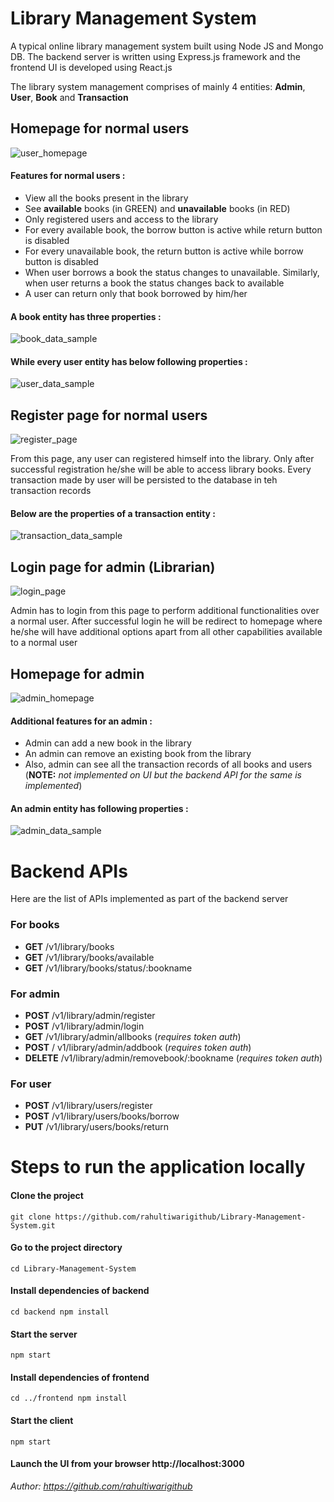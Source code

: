 # Library Management System

A typical online library management system built using Node JS and Mongo DB. The backend server is written using Express.js framework and the frontend UI is developed using React.js

The library system management comprises of mainly 4 entities: **Admin**, **User**, **Book** and **Transaction**


## Homepage for normal users
![user_homepage](https://user-images.githubusercontent.com/36193784/226744074-e24260fd-25dd-42e0-89a9-30e49f5f6ed3.png)

#### Features for normal users :
- View all the books present in the library 
- See **available** books (in GREEN) and **unavailable** books (in RED)
- Only registered users and access to the library
- For every available book, the borrow button is active while return button is disabled
- For every unavailable book, the return button is active while borrow button is disabled
- When user borrows a book the status changes to unavailable. Similarly, when user returns a book the status changes back to available
- A user can return only that book borrowed by him/her

#### A book entity has three properties :
![book_data_sample](https://user-images.githubusercontent.com/36193784/226751308-9e09c1a0-9cd5-4bcf-8ffa-b8b3cfb728f7.png)

#### While every user entity has below following properties :
![user_data_sample](https://user-images.githubusercontent.com/36193784/226750926-8189a017-8947-454d-b0de-c9db08e3c8e0.png)

## Register page for normal users
![register_page](https://user-images.githubusercontent.com/36193784/226751891-c905e785-055e-4b54-898a-d4c0f0b1d8f4.png)


From this page, any user can registered himself into the library. Only after successful registration he/she will be able to access library books. Every transaction made by user will be persisted to the database in teh transaction records 

#### Below are the properties of a transaction entity :
![transaction_data_sample](https://user-images.githubusercontent.com/36193784/226753643-01cc614e-6de7-4bc0-bae7-8caea9c286ce.png)

## Login page for admin (Librarian)
![login_page](https://user-images.githubusercontent.com/36193784/226753927-64661101-68ac-49f0-8ff8-a0ded645b6fd.png)


Admin has to login from this page to perform additional functionalities over a normal user. After successful login he will be redirect to homepage where he/she will have additional options apart from all other capabilities available to a normal user

## Homepage for admin
![admin_homepage](https://user-images.githubusercontent.com/36193784/226754888-acf5641f-291b-43b1-a306-be6820b51606.png)


#### Additional features for an admin :
- Admin can add a new book in the library
- An admin can remove an existing book from the library
- Also, admin can see all the transaction records of all books and users (**NOTE:** *not implemented on UI but the backend API for the same is implemented*)

#### An admin entity has following properties :
![admin_data_sample](https://user-images.githubusercontent.com/36193784/226755819-e1c0f0b6-13e0-48d9-b358-e1b8511acd76.png)


# Backend APIs

Here are the list of APIs implemented as part of the backend server


### For books
- **GET** /v1/library/books 
- **GET** /v1/library/books/available 
- **GET** /v1/library/books/status/:bookname

### For admin
- **POST** /v1/library/admin/register 
- **POST** /v1/library/admin/login 
- **GET** /v1/library/admin/allbooks (*requires token auth*)
- **POST** / v1/library/admin/addbook (*requires token auth*)
- **DELETE** /v1/library/admin/removebook/:bookname (*requires token auth*)

### For user
- **POST** /v1/library/users/register 
- **POST** /v1/library/users/books/borrow 
- **PUT** /v1/library/users/books/return


# Steps to run the application locally

#### Clone the project
`
git clone https://github.com/rahultiwarigithub/Library-Management-System.git
`

#### Go to the project directory
`
cd Library-Management-System
`

#### Install dependencies of backend
`
cd backend
npm install
`

#### Start the server
`
npm start
`

#### Install dependencies of frontend
`
cd ../frontend
npm install
`

#### Start the client
`
npm start
`

#### Launch the UI from your browser http://localhost:3000


*Author: https://github.com/rahultiwarigithub*

